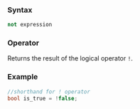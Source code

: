 ### Syntax
```c++
not expression
```
### Operator
Returns the result of the logical operator `!`.
### Example
```c++
//shorthand for ! operator
bool is_true = !false;
```